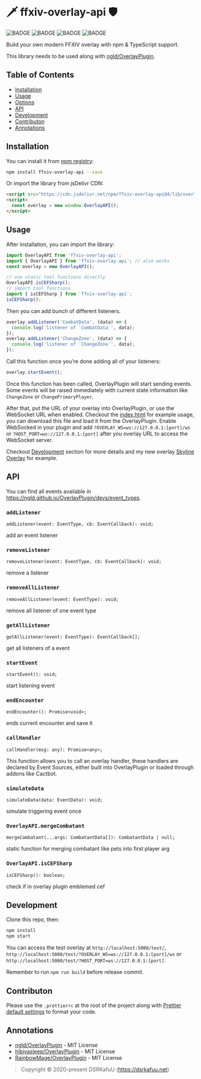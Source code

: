 # 🗡 ffxiv-overlay-api 🛡

![BADGE](https://img.shields.io/github/workflow/status/dsrkafuu/ffxiv-overlay-api/npm-publish)
![BADGE](https://img.shields.io/npm/v/ffxiv-overlay-api)
![BADGE](https://img.shields.io/npm/dm/ffxiv-overlay-api)
![BADGE](https://img.shields.io/npm/l/ffxiv-overlay-api)

Build your own modern FFXIV overlay with npm & TypeScript support.

This library needs to be used along with [ngld/OverlayPlugin](https://github.com/ngld/OverlayPlugin).

## Table of Contents

- [Installation](#installation)
- [Usage](#usage)
- [Options](#options)
- [API](#api)
- [Development](#development)
- [Contributon](#contributon)
- [Annotations](#annotations)

## Installation

You can install it from [npm registry](https://www.npmjs.com/package/ffxiv-overlay-api):

```bash
npm install ffxiv-overlay-api --save
```

Or import the library from jsDelivr CDN:

```html
<script src="https://cdn.jsdelivr.net/npm/ffxiv-overlay-api@4/lib/overlay.min.js"></script>
<script>
  const overlay = new window.OverlayAPI();
</script>
```

## Usage

After installation, you can import the library:

```js
import OverlayAPI from 'ffxiv-overlay-api';
import { OverlayAPI } from 'ffxiv-overlay-api'; // also works
const overlay = new OverlayAPI();

// use static tool functions directly
OverlayAPI.isCEFSharp();
// import tool functions
import { isCEFSharp } from 'ffxiv-overlay-api';
isCEFSharp();
```

Then you can add bunch of different listeners.

```js
overlay.addListener('CombatData', (data) => {
  console.log('listener of `CombatData`', data);
});
overlay.addListener('ChangeZone', (data) => {
  console.log('listener of `ChangeZone`', data);
});
```

Call this function once you’re done adding all of your listeners:

```js
overlay.startEvent();
```

Once this function has been called, OverlayPlugin will start sending events. Some events will be raised immediately with current state information like `ChangeZone` or `ChangePrimaryPlayer`.

After that, put the URL of your overlay into OverlayPlugin, or use the WebSocket URL when enabled. Checkout the [index.html](https://github.com/dsrkafuu/ffxiv-overlay-api/blob/master/test/index.html) for example usage, you can download this file and load it from the OverlayPlugin. Enable WebSocked in your plugin and add `?OVERLAY_WS=ws://127.0.0.1:[port]/ws` or `?HOST_PORT=ws://127.0.0.1:[port]` after you overlay URL to access the WebSocket server.

Checkout [Development](#development) section for more details and my new overlay [Skyline Overlay](https://github.com/dsrkafuu/skyline-overlay) for example.

## API

You can find all events available in <https://ngld.github.io/OverlayPlugin/devs/event_types>.

### `addListener`

`addListener(event: EventType, cb: EventCallback): void;`

add an event listener

### `removeListener`

`removeListener(event: EventType, cb: EventCallback): void;`

remove a listener

### `removeAllListener`

`removeAllListener(event: EventType): void;`

remove all listener of one event type

### `getAllListener`

`getAllListener(event: EventType): EventCallback[];`

get all listeners of a event

### `startEvent`

`startEvent(): void;`

start listening event

### `endEncounter`

`endEncounter(): Promise<void>;`

ends current encounter and save it

### `callHandler`

`callHandler(msg: any): Promise<any>;`

This function allows you to call an overlay handler, these handlers are declared by Event Sources, either built into OverlayPlugin or loaded through addons like Cactbot.

### `simulateData`

`simulateData(data: EventData): void;`

simulate triggering event once

### `OverlayAPI.mergeCombatant`

`mergeCombatant(...args: CombatantData[]): CombatantData | null;`

static function for merging combatant like pets into first player arg

### `OverlayAPI.isCEFSharp`

`isCEFSharp(): boolean;`

check if in overlay plugin emblemed cef

## Development

Clone this repo, then:

```bash
npm install
npm start
```

You can access the test overlay at `http://localhost:5000/test/`, `http://localhost:5000/test/?OVERLAY_WS=ws://127.0.0.1:[port]/ws` or `http://localhost:5000/test/?HOST_PORT=ws://127.0.0.1:[port]`.

Remember to run `npm run build` before release commit.

## Contributon

Please use the `.prettierrc` at the root of the project along with [Prettier default settings](https://prettier.io/docs/en/options.html) to format your code.

## Annotations

- [ngld/OverlayPlugin](https://github.com/ngld/OverlayPlugin) - MIT License
- [hibiyasleep/OverlayPlugin](https://github.com/hibiyasleep/OverlayPlugin) - MIT License
- [RainbowMage/OverlayPlugin](https://github.com/RainbowMage/OverlayPlugin) - MIT License

> Copyright © 2020-present DSRKafuU (<https://dsrkafuu.net>)
